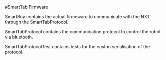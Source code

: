 #SmartTab Firmware

SmartBoy contains the actual firmeware to communicate with the NXT through the SmartTabProtocol.

SmartTabProtocol contains the communication protocol to control the robot via bluetooth.

SmartTabProtocolTest contains tests for the custon serialisation of the protocol.
